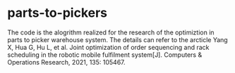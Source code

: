 # parts-to-pickers
The code is the alogrithm realized for the research of the optimiztion in parts to picker warehouse system.
The details can refer to the arcticle
Yang X, Hua G, Hu L, et al. Joint optimization of order sequencing and rack scheduling in the robotic mobile fulfilment system[J]. Computers & Operations Research, 2021, 135: 105467.
